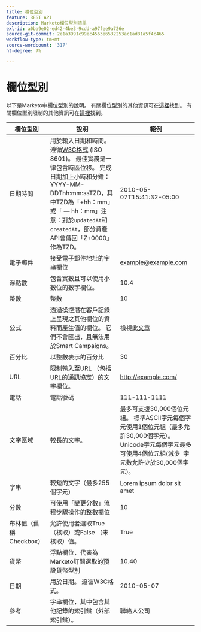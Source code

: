 ```yaml
---
title: 欄位型別
feature: REST API
description: Marketo欄位型別清單
exl-id: a0ba9e02-ed42-4be3-9cdd-a97fee9a726e
source-git-commit: 2e1a3991c99ec4563e6532253ac1ad81a5f4c465
workflow-type: tm+mt
source-wordcount: '317'
ht-degree: 7%

---
```


# 欄位型別

以下是Marketo中欄位型別的說明。 有關欄位型別的其他資訊可在[這裡](https://experienceleague.adobe.com/zh-hant/docs/marketo/using/product-docs/administration/field-management/custom-field-type-glossary)找到。 有關欄位型別限制的其他資訊可在[這裡](https://nation.marketo.com/t5/knowledgebase/marketo-field-limits-by-field-type/ta-p/251613)找到。

| 欄位型別 | 說明 | 範例 |
| --- | --- | --- |
| 日期時間 | 用於輸入日期和時間。 遵循[W3C格式](https://www.w3.org/TR/NOTE-datetime) (ISO 8601)。 最佳實務是一律包含時區位移。 完成日期加上小時和分鐘： YYYY-MM-DDThh:mm:ssTZD，其中TZD為「+hh：mm」或「 — hh：mm」注意：對於`updatedAt`和`createdAt`，部分資產API會傳回「Z+0000」作為TZD。 | 2010-05-07T15:41:32-05:00 |
| 電子郵件 | 接受電子郵件地址的字串欄位 | example@example.com |
| 浮點數 | 包含實數且可以使用小數位的數字欄位。 | 10.4 |
| 整數 | 整數 | 10 |
| 公式 | 透過操控潛在客戶記錄上呈現之其他欄位的資料而產生值的欄位。 它們不會匯出，且無法用於Smart Campaigns。 | 檢視此[文章](https://experienceleague.adobe.com/zh-hant/docs/marketo/using/product-docs/administration/field-management/create-and-use-a-concatenated-string-formula-field) |
| 百分比 | 以整數表示的百分比 | 30 |
| URL | 限制輸入至URL （包括URL的通訊協定）的文字欄位。 | http://example.com/ |
| 電話 | 電話號碼 | 111-111-1111 |
| 文字區域 | 較長的文字。 | 最多可支援30,000個位元組。 標準ASCII字元每個字元使用1個位元組（最多允許30,000個字元）。 Unicode字元每個字元最多可使用4個位元組(減少  字元數允許少於30,000個字元)。 |
| 字串 | 較短的文字（最多255個字元） | Lorem ipsum dolor sit amet |
| 分數 | 可使用「變更分數」流程步驟操作的整數欄位 | 10 |
| 布林值（舊稱Checkbox） | 允許使用者選取True （核取）或False （未核取）值。 | True |
| 貨幣 | 浮點欄位，代表為Marketo訂閱選取的預設貨幣型別 | 10.40 |
| 日期 | 用於日期。 遵循W3C格式。 | 2010-05-07 |
| 參考 | 字串欄位，其中包含其他記錄的索引鍵（外部索引鍵）。 | 聯絡人公司 |
